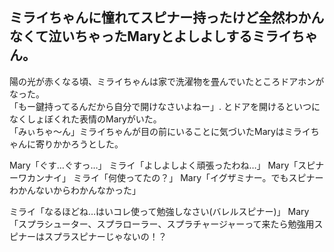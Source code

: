 ## ミライちゃんに憧れてスピナー持ったけど全然わかんなくて泣いちゃったMaryとよしよしするミライちゃん。

陽の光が赤くなる頃、ミライちゃんは家で洗濯物を畳んでいたところドアホンがなった。  
「もー鍵持ってるんだから自分で開けなさいよねー」. 
とドアを開けるといつになくしょぼくれた表情のMaryがいた。  
「みぃちゃ〜ん」ミライちゃんが目の前にいることに気づいたMaryはミライちゃんに寄りかかろうとした。


Mary「ぐす…ぐすっ…」
ミライ「よしよしよく頑張ったわね…」
Mary「スピナーワカンナイ」
ミライ「何使ってたの？」
Mary「イグザミナー。でもスピナーわかんないからわかんなかった」


ミライ「なるほどね…はいコレ使って勉強しなさい(バレルスピナー)」
Mary「スプラシューター、スプラローラー、スプラチャージャーって来たら勉強用スピナーはスプラスピナーじゃないの！？